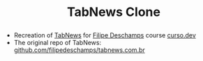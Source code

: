 # <p align="center">TabNews Clone</p>

- Recreation of [TabNews](https://tabnews.com.br) for [Filipe Deschamps](https://github.com/filipedeschamps) course [curso.dev](https://curso.dev/)
- The original repo of TabNews: [github.com/filipedeschamps/tabnews.com.br](https://github.com/filipedeschamps/tabnews.com.br)
